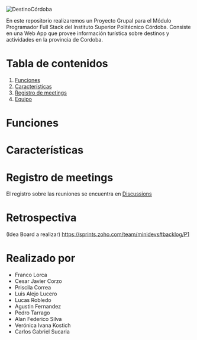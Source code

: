 ![DestinoCórdoba](https://user-images.githubusercontent.com/66887467/192067295-74af5a0b-dd7b-4016-a2da-b00295895b3f.png)

En este repositorio realizaremos un Proyecto Grupal para el Módulo Programador Full Stack del Instituto Superior Politécnico Córdoba. Consiste en una Web App que provee información turística sobre destinos y actividades en la provincia de Cordoba.

# Tabla de contenidos
1. [Funciones](#funciones)
2. [Características](#características)
3. [Registro de meetings](#registro-de-meetings)
4. [Equipo](#realizado-por)


# Funciones


# Características

# Registro de meetings

El registro sobre las reuniones se encuentra en [Discussions](https://github.com/FrancoGL/ISPC-FullStack/discussions)

# Retrospectiva
(Idea Board a realizar)
https://sprints.zoho.com/team/minidevs#backlog/P1

# Realizado por
* Franco Lorca
* Cesar Javier Corzo
* Priscila Correa
* Luis Alejo Lucero
* Lucas Robledo
* Agustin Fernandez
* Pedro Tarrago
* Alan Federico Silva
* Verónica Ivana Kostich
* Carlos Gabriel Sucaria
